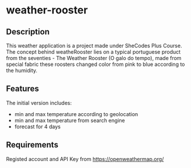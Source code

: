 # weather-rooster

## Description
This weather application is a project made under SheCodes Plus Course. The concept behind weatheRooster lies on a typical portuguese product from the seventies - The Weather Rooster (O galo do tempo), made from special fabric these roosters changed color from pink to blue according to the humidity.

## Features
The initial version includes:
* min and max temperature according to geolocation
* min and max temperature from search engine
* forecast for 4 days 

## Requirements
Registed account and API Key from https://openweathermap.org/ 


